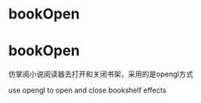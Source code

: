 # bookOpen
# bookOpen

仿掌阅小说阅读器去打开和关闭书架，采用的是opengl方式

use opengl to open  and close bookshelf effects

